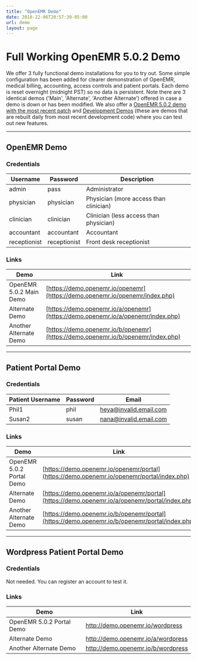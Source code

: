 ```yaml
---
title: "OpenEMR Demo"
date: 2018-22-06T20:57:39-05:00
url: demo
layout: page
---
```


# Full Working OpenEMR 5.0.2 Demo

We offer 3 fully functional demo installations for you to try out. Some simple configuration has been added for clearer demonstration of OpenEMR, medical billing, accounting, access controls and patient portals. Each demo is reset overnight (midnight PST) so no data is persistent. Note there are 3 identical demos ('Main', 'Alternate', 'Another Alternate') offered in case a demo is down or has been modified. We also offer a [OpenEMR 5.0.2 demo with the most recent patch](https://www.open-emr.org/wiki/index.php/Development_5.0.2_Demo) and [Development Demos](https://www.open-emr.org/wiki/index.php/Development_Demo) (these are demos that are rebuilt daily from most recent development code) where you can test out new features.

---

## OpenEMR Demo

### Credentials

| Username     | Password     | Description                            |
|--------------|--------------|----------------------------------------|
| admin        | pass         | Administrator                          |
| physician    | physician    | Physician (more access than clinician) |
| clinician    | clinician    | Clinician (less access than physician) |
| accountant   | accountant   | Accountant                             |
| receptionist | receptionist | Front desk receptionist                |

### Links
|Demo |Link |
|---------------------------|----------------------------------------------------------------------------------|
| OpenEMR 5.0.2 Main Demo   | [https://demo.openemr.io/openemr](https://demo.openemr.io/openemr/index.php) |
| Alternate Demo            | [https://demo.openemr.io/a/openemr](https://demo.openemr.io/a/openemr/index.php) |
| Another Alternate Demo    | [https://demo.openemr.io/b/openemr](https://demo.openemr.io/b/openemr/index.php) |

---

## Patient Portal Demo

### Credentials

| Patient Username   | Password | Email                  |
|--------------------|----------|------------------------|
| Phil1              | phil     | heya@invalid.email.com |
| Susan2             | susan    | nana@invalid.email.com |

### Links

|Demo |Link |
|---------------------------|----------------------------------------------------------------------------------------------------|
| OpenEMR 5.0.2 Portal Demo | [https://demo.openemr.io/openemr/portal](https://demo.openemr.io/openemr/portal/index.php) |
| Alternate Demo            | [https://demo.openemr.io/a/openemr/portal](https://demo.openemr.io/a/openemr/portal/index.php) |
| Another Alternate Demo    | [https://demo.openemr.io/b/openemr/portal](https://demo.openemr.io/b/openemr/portal/index.php) |

---

## Wordpress Patient Portal Demo

### Credentials

Not needed. You can register an account to test it.

### Links

|Demo |Link |
|---------------------------|------------------------------------|
| OpenEMR 5.0.2 Portal Demo | http://demo.openemr.io/wordpress |
| Alternate Demo            | http://demo.openemr.io/a/wordpress |
| Another Alternate Demo    | http://demo.openemr.io/b/wordpress |
